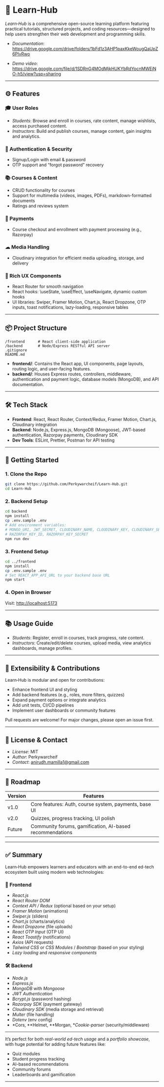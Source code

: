 # 📖 Learn‑Hub

*Learn‑Hub* is a comprehensive open-source learning platform featuring practical tutorials, structured projects, and coding resources—designed to help users strengthen their web development and programming skills.

- *Documentation*: https://drive.google.com/drive/folders/1bFd1z3AHP1paxKkeWougQaUpZ6PlvRwo

- *Demo video*: https://drive.google.com/file/d/1SDRnG4MOdMjkHUKYbRdYocnMWEjNO-h5/view?usp=sharing
  
---

## ⚙ Features

### 🎓 User Roles
- *Students*: Browse and enroll in courses, rate content, manage wishlists, access purchased content.
- *Instructors*: Build and publish courses, manage content, gain insights and analytics.

### 🔐 Authentication & Security
- Signup/Login with email & password  
- OTP support and “forgot password” recovery

### 📚 Courses & Content
- CRUD functionality for courses  
- Support for multimedia (videos, images, PDFs), markdown-formatted documents  
- Ratings and reviews system

### 🛒 Payments
- Course checkout and enrollment with payment processing (e.g., Razorpay)

### ☁ Media Handling
- Cloudinary integration for efficient media uploading, storage, and delivery

### 🧠 Rich UX Components
- React Router for smooth navigation  
- React hooks: \useState\, \useEffect\, \useNavigate\, dynamic custom hooks  
- UI libraries: Swiper, Framer Motion, Chart.js, React Dropzone, OTP inputs, toast notifications, lazy-loading, responsive tables

---

## 📦 Project Structure

```
/frontend      # React client-side application  
/backend       # Node/Express RESTful API server  
.gitignore  
README.md
```

* **frontend/**: Contains the React app, UI components, page layouts, routing logic, and user-facing features.
* **backend/**: Houses Express routes, controllers, middleware, authentication and payment logic, database models (MongoDB), and API documentation.

---

## 🛠 Tech Stack

* **Frontend**: React, React Router, Context/Redux, Framer Motion, Chart.js, Cloudinary integration
* **Backend**: Node.js, Express.js, MongoDB (Mongoose), JWT-based authentication, Razorpay payments, Cloudinary SDK
* **Dev Tools**: ESLint, Prettier, Postman for API testing

---

## 🚀 Getting Started

### 1. Clone the Repo

```bash
git clone https://github.com/Perkywarcheif/Learn-Hub.git
cd Learn-Hub
```

### 2. Backend Setup

```bash
cd backend
npm install
cp .env.sample .env
# Add environment variables:
# MONGO_URI, JWT_SECRET, CLOUDINARY_NAME, CLOUDINARY_KEY, CLOUDINARY_SECRET,
# RAZORPAY_KEY_ID, RAZORPAY_KEY_SECRET
npm run dev
```

### 3. Frontend Setup

```bash
cd ../frontend
npm install
cp .env.sample .env
# Set REACT_APP_API_URL to your backend base URL
npm start
```

### 4. Open in Browser

Visit: [http://localhost:5173](http://localhost:5173)

---


## 📚 Usage Guide

- *Students*: Register, enroll in courses, track progress, rate content.  
- *Instructors*: Create/edit/delete courses, upload media, view analytics dashboards, manage profiles.
    
---

## 🧩 Extensibility & Contributions

Learn‑Hub is modular and open for contributions:

- Enhance frontend UI and styling  
- Add backend features (e.g., roles, more filters, quizzes)  
- Expand payment options or integrate analytics  
- Add unit tests, CI/CD pipelines  
- Implement user dashboards or community features

Pull requests are welcome! For major changes, please open an issue first.

---

## 📄 License & Contact

- *License*: MIT  
- *Author*: Perkywarcheif  
- *Contact*: anirudh.mamilla1@gmail.com

---

## 🚩 Roadmap

| Version | Features                                                   |
|---------|------------------------------------------------------------|
| v1.0    | Core features: Auth, course system, payments, base UI      |
| v2.0    | Quizzes, progress tracking, UI polish                      |
| Future  | Community forums, gamification, AI-based recommendations  |

---

## ✅ Summary

Learn‑Hub empowers learners and educators with an end-to-end ed-tech ecosystem built using modern web technologies:

### 🚀 Frontend
- *React.js*  
- *React Router DOM*
- *Context API / Redux* (optional based on your setup)
- *Framer Motion* (animations)  
- *Swiper.js* (sliders)  
- *Chart.js* (charts/analytics)
- *React Dropzone* (file uploads)
- *React OTP Input* (OTP UI)
- *React Toastify* (notifications)
- *Axios* (API requests)
- *Tailwind CSS* or *CSS Modules* / *Bootstrap* (based on your styling)
- *Lazy loading* and *responsive components*

### 🛠 Backend
- *Node.js*
- *Express.js*
- *MongoDB* with *Mongoose*
- *JWT Authentication*
- *Bcrypt.js* (password hashing)
- *Razorpay SDK* (payment gateway)
- *Cloudinary SDK* (media storage and retrieval)
- *Multer* (file handling)
- *Dotenv* (env config)
- *Cors, **Helmet, **Morgan, **Cookie-parser* (security/middleware)

---

It’s perfect for both *real-world ed-tech usage* and a *portfolio showcase*, with huge potential for adding future features like:
- Quiz modules  
- Student progress tracking  
- AI-based recommendations  
- Community forums  
- Leaderboards and gamification

---
